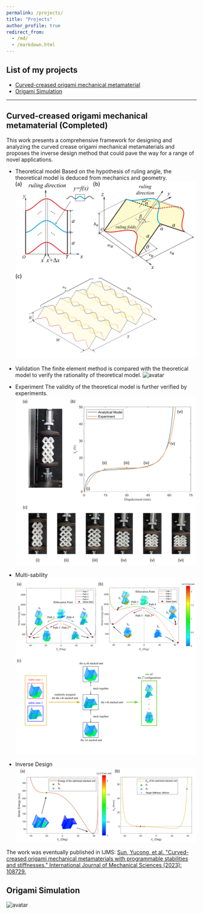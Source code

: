 ```yaml
---
permalink: /projects/
title: "Projects"
author_profile: true
redirect_from: 
  - /md/
  - /markdown.html
---
```


## List of my projects
* [Curved-creased origami mechanical metamaterial](#CCO)
* [Origami Simulation](#OS)
--------------------------------------------------------------
## <span id="CCO"> Curved-creased origami mechanical metamaterial (Completed)</span>
This work presents a comprehensive framework for designing and analyzing the curved crease origami mechanical metamaterials and proposes the inverse design method that could pave the way for a range of novel applications.

* Theoretical model
  Based on the hypothesis of ruling angle, the theoretical model is deduced from mechanics and geometry.
  ![](/images/CCO/fig_1.png)
  
* Validation
  The finite element method is compared with the theoretical model to verify the rationality of theoretical model.
  ![avatar](/images/CCO/Figure4.png)
  
* Experiment
  The validity of the theoretical model is further verified by experiments.
  ![avatar](/images/CCO/experiment.png)
  
* Multi-sability
  ![avatar](/images/CCO/twomulti.png)
  
* Inverse Design
 ![avatar](/images/CCO/zero_5_point_v3.png)

The work was eventually published in IJMS: 
[Sun, Yucong, et al. "Curved-creased origami mechanical metamaterials with programmable stabilities and stiffnesses." International Journal of Mechanical Sciences (2023): 108729.](https://doi.org/10.1016/j.ijmecsci.2023.108729)




## <span id="OS"> Origami Simulation </span>
![avatar](/images/Samio1.jpg)



